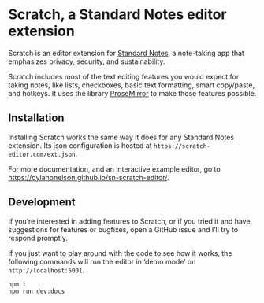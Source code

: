 # Scratch, a Standard Notes editor extension

Scratch is an editor extension for [Standard Notes](https://standardnotes.org/), a note-taking app that emphasizes privacy, security, and sustainability.

Scratch includes most of the text editing features you would expect for taking notes, like lists, checkboxes, basic text formatting, smart copy/paste, and hotkeys. It uses the library [ProseMirror](https://prosemirror.net/) to make those features possible.

## Installation

Installing Scratch works the same way it does for any Standard Notes extension. Its json configuration is hosted at `https://scratch-editor.com/ext.json`.

For more documentation, and an interactive example editor, go to <https://dylanonelson.github.io/sn-scratch-editor/>.

## Development

If you’re interested in adding features to Scratch, or if you tried it and have suggestions for features or bugfixes, open a GitHub issue and I’ll try to respond promptly.

If you just want to play around with the code to see how it works, the following commands will run the editor in ‘demo mode’ on `http://localhost:5001`.

```
npm i
npm run dev:docs
```
